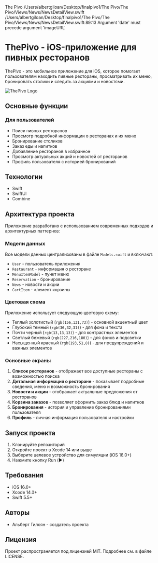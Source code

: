The Pivo
/Users/albertgiloan/Desktop/finalpivo1/The Pivo/The Pivo/Views/News/NewsDetailView.swift
/Users/albertgiloan/Desktop/finalpivo1/The Pivo/The Pivo/Views/News/NewsDetailView.swift:89:13 Argument 'date' must precede argument 'imageURL'
# ThePivo - iOS-приложение для пивных ресторанов

ThePivo - это мобильное приложение для iOS, которое помогает пользователям находить пивные рестораны, просматривать их меню, бронировать столики и следить за акциями и новостями.

![ThePivo Logo](logo.png)

## Основные функции

### Для пользователей
- Поиск пивных ресторанов
- Просмотр подробной информации о ресторанах и их меню
- Бронирование столиков
- Заказ еды и напитков
- Добавление ресторанов в избранное
- Просмотр актуальных акций и новостей от ресторанов
- Профиль пользователя с историей бронирований

## Технологии

- Swift
- SwiftUI
- Combine

## Архитектура проекта

Приложение разработано с использованием современных подходов и архитектурных паттернов:

### Модели данных
Все модели данных централизованы в файле `Models.swift` и включают:
- `User` - пользователь приложения
- `Restaurant` - информация о ресторане
- `MenuItemModel` - пункт меню
- `Reservation` - бронирование
- `News` - новости и акции
- `CartItem` - элемент корзины

### Цветовая схема
Приложение использует следующую цветовую схему:
- Теплый золотистый (`rgb(156,131,73)`) - основной акцентный цвет
- Глубокий темный (`rgb(36,32,31)`) - для фона и текста
- Почти черный (`rgb(13,13,13)`) - для контрастных элементов
- Светлый бежевый (`rgb(227,216,180)`) - для фонов и подсветки
- Насыщенный красный (`rgb(193,51,8)`) - для предупреждений и важных элементов

### Основные экраны
1. **Список ресторанов** - отображает все доступные рестораны с возможностью поиска
2. **Детальная информация о ресторане** - показывает подробные сведения, меню и возможность бронирования
3. **Новости и акции** - отображает актуальные предложения от ресторанов
4. **Корзина заказов** - позволяет оформить заказ блюд и напитков
5. **Бронирования** - история и управление бронированиями пользователя
6. **Профиль** - личная информация пользователя и настройки

## Запуск проекта

1. Клонируйте репозиторий
2. Откройте проект в Xcode 14 или выше
3. Выберите целевое устройство для симуляции (iOS 16.0+)
4. Нажмите кнопку Run (▶️)

## Требования

- iOS 16.0+
- Xcode 14.0+
- Swift 5.5+

## Авторы

- Альберт Гилоян - создатель проекта

## Лицензия

Проект распространяется под лицензией MIT. Подробнее см. в файле LICENSE. 